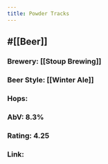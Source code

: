 ```yaml
---
title: Powder Tracks
---
```


## #[[Beer]]
### Brewery: [[Stoup Brewing]]

### Beer Style: [[Winter Ale]]

### Hops: 

### AbV: 8.3%

### Rating: 4.25

### Link: 
